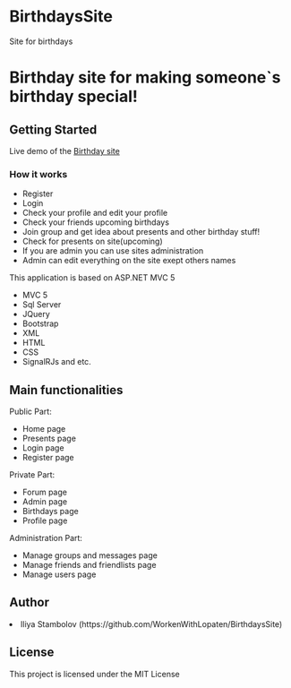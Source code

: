 # BirthdaysSite
Site for birthdays
<h1>Birthday site for making someone`s birthday special!</h1>

<h2>Getting Started</h2>

<p>Live demo of the <a href="http://birthdaysite.azurewebsites.net/">Birthday site</a>

<h3>How it works</h3>

<ul>
<li>Register</li>
<li>Login</li>
<li>Check your profile and edit your profile</li>
<li>Check your friends upcoming birthdays</li>
<li>Join group and get idea about presents and other birthday stuff!</li>
<li>Check for presents on site(upcoming)</li>
<li>If you are admin you can use sites administration</li>
<li>Admin can edit everything on the site exept others names</li>
</ul>

<p>This application is based on ASP.NET MVC 5</p>

<ul>
<li>MVC 5</li>
<li>Sql Server</li>
<li>JQuery</li>
<li>Bootstrap</li>
<li>XML</li>
<li>HTML</li>
<li>CSS</li>
<li>SignalRJs and etc.</li>
</ul>

<h2>Main functionalities</h2>

<p>Public Part:</p>
<ul>
<li>Home page</li>
<li>Presents page</li>
<li>Login page</li>
<li>Register page</li>
</ul>

<p>Private Part:</p>
<ul>
<li>Forum page</li>
<li>Admin page</li>
<li>Birthdays page</li>
<li>Profile page</li>
</ul>

<p>Administration Part:</p>
<ul>
<li>Manage groups and messages page</li>
<li>Manage friends and friendlists page</li>
<li>Manage users page</li>
</ul>

<h2>Author</h2>

<li>Iliya Stambolov (https://github.com/WorkenWithLopaten/BirthdaysSite)</li>
<h2>License</h2>

<p>This project is licensed under the MIT License</p>
